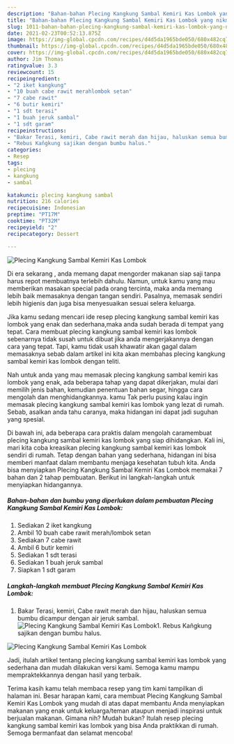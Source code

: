```yaml
---
description: "Bahan-bahan Plecing Kangkung Sambal Kemiri Kas Lombok yang nikmat Untuk Jualan"
title: "Bahan-bahan Plecing Kangkung Sambal Kemiri Kas Lombok yang nikmat Untuk Jualan"
slug: 1011-bahan-bahan-plecing-kangkung-sambal-kemiri-kas-lombok-yang-nikmat-untuk-jualan
date: 2021-02-23T00:52:13.875Z
image: https://img-global.cpcdn.com/recipes/d4d5da1965bde050/680x482cq70/plecing-kangkung-sambal-kemiri-kas-lombok-foto-resep-utama.jpg
thumbnail: https://img-global.cpcdn.com/recipes/d4d5da1965bde050/680x482cq70/plecing-kangkung-sambal-kemiri-kas-lombok-foto-resep-utama.jpg
cover: https://img-global.cpcdn.com/recipes/d4d5da1965bde050/680x482cq70/plecing-kangkung-sambal-kemiri-kas-lombok-foto-resep-utama.jpg
author: Jim Thomas
ratingvalue: 3.3
reviewcount: 15
recipeingredient:
- "2 iket kangkung"
- "10 buah cabe rawit merahlombok setan"
- "7 cabe rawit"
- "6 butir kemiri"
- "1 sdt terasi"
- "1 buah jeruk sambal"
- "1 sdt garam"
recipeinstructions:
- "Bakar Terasi, kemiri, Cabe rawit merah dan hijau, haluskan semua bumbu dicampur dengan air jeruk sambal."
- "Rebus Kañgkung sajikan dengan bumbu halus."
categories:
- Resep
tags:
- plecing
- kangkung
- sambal

katakunci: plecing kangkung sambal 
nutrition: 216 calories
recipecuisine: Indonesian
preptime: "PT17M"
cooktime: "PT32M"
recipeyield: "2"
recipecategory: Dessert

---
```



![Plecing Kangkung Sambal Kemiri Kas Lombok](https://img-global.cpcdn.com/recipes/d4d5da1965bde050/680x482cq70/plecing-kangkung-sambal-kemiri-kas-lombok-foto-resep-utama.jpg)

Di era  sekarang , anda memang dapat mengorder makanan siap saji tanpa harus repot membuatnya terlebih dahulu. Namun, untuk kamu yang mau memberikan masakan special pada orang tercinta, maka anda memang lebih baik memasaknya dengan tangan sendiri. Pasalnya, memasak sendiri lebih higienis dan juga bisa menyesuaikan sesuai selera keluarga.

Jika kamu sedang mencari ide resep plecing kangkung sambal kemiri kas lombok yang enak dan sederhana,maka anda sudah berada di tempat yang tepat. Cara membuat plecing kangkung sambal kemiri kas lombok  sebenarnya tidak susah untuk dibuat jika anda mengerjakannya dengan cara yang tepat. Tapi, kamu tidak usah khawatir akan gagal dalam memasaknya 
sebab dalam artikel ini kita akan membahas plecing kangkung sambal kemiri kas lombok dengan teliti.  



Nah untuk anda yang mau memasak plecing kangkung sambal kemiri kas lombok yang enak, ada beberapa tahap yang dapat dikerjakan, mulai dari memilih jenis bahan, kemudian penentuan bahan segar, hingga cara mengolah dan menghidangkannya. kamu Tak perlu pusing kalau ingin memasak plecing kangkung sambal kemiri kas lombok yang lezat di rumah. Sebab, asalkan anda  tahu caranya, maka hidangan ini dapat jadi suguhan yang spesial.

Di bawah ini, ada beberapa cara praktis  dalam mengolah caramembuat plecing kangkung sambal kemiri kas lombok yang siap dihidangkan. Kali ini, mari kita coba kreasikan plecing kangkung sambal kemiri kas lombok sendiri di rumah. Tetap dengan bahan yang sederhana, hidangan ini bisa memberi manfaat dalam membantu menjaga kesehatan tubuh kita. Anda bisa menyiapkan Plecing Kangkung Sambal Kemiri Kas Lombok memakai 7 bahan dan 2 tahap pembuatan. Berikut ini langkah-langkah untuk menyiapkan hidangannya.

<!--inarticleads1-->

##### Bahan-bahan dan bumbu yang diperlukan dalam pembuatan Plecing Kangkung Sambal Kemiri Kas Lombok:

1. Sediakan 2 iket kangkung
1. Ambil 10 buah cabe rawit merah/lombok setan
1. Sediakan 7 cabe rawit
1. Ambil 6 butir kemiri
1. Sediakan 1 sdt terasi
1. Sediakan 1 buah jeruk sambal
1. Siapkan 1 sdt garam




<!--inarticleads2-->

##### Langkah-langkah membuat Plecing Kangkung Sambal Kemiri Kas Lombok:

1. Bakar Terasi, kemiri, Cabe rawit merah dan hijau, haluskan semua bumbu dicampur dengan air jeruk sambal.
<img src="https://img-global.cpcdn.com/steps/44986496863ef0ca/160x128cq70/plecing-kangkung-sambal-kemiri-kas-lombok-langkah-memasak-1-foto.jpg" alt="Plecing Kangkung Sambal Kemiri Kas Lombok">1. Rebus Kañgkung sajikan dengan bumbu halus.
<img src="https://img-global.cpcdn.com/steps/35fc3e75b5821a37/160x128cq70/plecing-kangkung-sambal-kemiri-kas-lombok-langkah-memasak-2-foto.jpg" alt="Plecing Kangkung Sambal Kemiri Kas Lombok">



Jadi, itulah artikel tentang  plecing kangkung sambal kemiri kas lombok  yang sederhana dan mudah dilakukan versi kami. Semoga kamu mampu mempraktekkannya dengan hasil yang terbaik. 

Terima kasih kamu telah membaca resep yang tim kami tampilkan di halaman ini. Besar harapan kami, cara membuat  Plecing Kangkung Sambal Kemiri Kas Lombok yang mudah di atas dapat membantu Anda menyiapkan makanan yang enak untuk keluarga/teman ataupun menjadi inspirasi untuk berjualan makanan. Gimana nih? Mudah bukan? Itulah resep plecing kangkung sambal kemiri kas lombok yang bisa Anda praktikkan di rumah. Semoga bermanfaat dan selamat mencoba!

